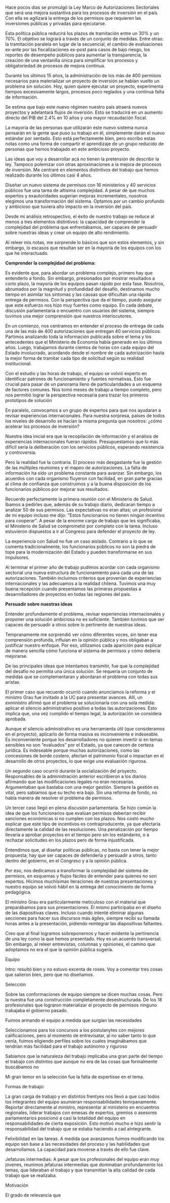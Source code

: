 ﻿Hace pocos días se promulgó la Ley Marco de Autorizaciones Sectoriales que será una mejora sustantiva para los procesos de inversión en el país. Con ella se agilizará la entrega de los permisos que requieren las inversiones públicas y privadas para ejecutarse. 

Esta política pública reducirá los plazos de tramitación entre un 30% y un 70%. El objetivo se logrará a través de un conjunto de medidas. Entre otras: la tramitación paralela en lugar de la secuencial, el cambio de evaluaciones ex-ante por las fiscalizaciones ex-post para casos de bajo riesgo, los reportes de desempeño públicos para aumentar la transparencia, la creación de una ventanilla única para simplificar los procesos y obligatoriedad de procesos de mejora continua.

Durante los últimos 15 años, la administración de los más de 400 permisos necesarios para materializar un proyecto de inversión se habían vuelto un problema sin solución. Hoy, quien quiere ejecutar un proyecto, experimenta tiempos excesivamente largos, procesos poco reglados y una continua falta de información.

Se estima que bajo este nuevo régimen nuestro país atraerá nuevos proyectos y adelantará flujos de inversión. Esto se traducirá en un aumento directo del PIB del 2.4% en 10 años y una mayor recaudación fiscal.

La mayoría de las personas que utilizarán este nuevo sistema nunca pensarán en la gente que puso su trabajo en él, simplemente darán el nuevo estándar por sentado. Esto está perfectamente bien, pero escribo estas notas como una forma de compartir el aprendizaje de un grupo reducido de personas que hemos trabajado en este ambicioso proyecto.

Las ideas que voy a desarrollar acá no tienen la pretensión de describir la ley. Tampoco polemizar con otras aproximaciones a la mejora de procesos de inversión. Me centraré en elementos distintivos del trabajo que hemos realizado durante los últimos casi 4 años.

Diseñar un nuevo sistema de permisos con 16 ministerios y 40 servicios públicos fue una tarea de altísima complejidad. A pesar de que muchos expertos y exautoridades sugerían mejoras incrementales, nosotros elegimos una transformación del sistema. Optamos por un cambio profundo y ambicioso que tuviera alto impacto en la inversión del país.

Desde mi análisis retrospectivo, el éxito de nuestro trabajo se reduce al menos a tres elementos distintivos: la capacidad de comprender la complejidad del problema que enfrentábamos, ser capaces de persuadir sobre nuestras ideas y crear un equipo de alto rendimiento. 

Al releer mis notas, me sorprende lo básicos que son estos elementos, y sin embargo, lo escasos que resultan ser en la mayoría de los equipos con los que he interactuado.

**Comprender la complejidad del problema:**

Es evidente que, para abordar un problema complejo, primero hay que entenderlo a fondo. Sin embargo, presionados por mostrar resultados a corto plazo, la mayoría de los equipos pasan rápido por esta fase. Nosotros, abrumados por la magnitud y profundidad del desafío, destinamos mucho tiempo en asimilar los síntomas y las causas que dificultan una rápida entrega de permisos. Con la perspectiva que da el tiempo, puedo asegurar que este esfuerzo nos hizo muy fuertes como equipo. En cada debate, discusión parlamentaria o encuentro con usuarios del sistema, siempre tuvimos una mejor comprensión que nuestros interlocutores.

En un comienzo, nos centramos en entender el proceso de entrega de cada una de las más de 400 autorizaciones que entregan 40 servicios públicos. Partimos analizando toda la información publicada sobre el tema y los antecedentes que el Ministerio de Economía había generado en los últimos años. Luego, trabajamos durante cientos de horas con cada equipo del Estado involucrado, acordando desde el nombre de cada autorización hasta la mejor forma de tramitar cada tipo de solicitud según su realidad institucional.

Con el estudio y las horas de trabajo, el equipo se volvió experto en identificar patrones de funcionamiento y fuentes normativas. Esto fue crucial para pasar de un panorama lleno de particularidades a un esquema de factores comunes. Nos tomó meses de trabajo a tiempo completo, pero nos permitió lograr la perspectiva necesaria para trazar los primeros prototipos de solución

En paralelo, convocamos a un grupo de expertos para que nos ayudaran a revisar experiencias internacionales. Para nuestra sorpresa, países de todos los niveles de desarrollo se hacían la misma pregunta que nosotros: ¿cómo acelerar los procesos de inversión?

Nuestra idea inicial era que la recopilación de información y el análisis de experiencias internacionales fueran rápidos. Presupuestamos que lo más difícil sería la deliberación con los servicios públicos, esperando resistencia y controversia.

Pero la realidad fue la contraria. El proceso más desgastante fue la gestión de las múltiples reuniones y el mapeo de autorizaciones. La falta de información ha sido un problema constante para avanzar. Sin embargo, los acuerdos con cada organismo fluyeron con facilidad, en gran parte gracias al clima de confianza que construimos y a la buena disposición de los funcionarios públicos por mejorar sus resultados.

Recuerdo perfectamente la primera reunión con el Ministerio de Salud. Íbamos a pedirles que, además de su trabajo diario, dedicaran tiempo a analizar 50 de sus permisos. Las expectativas no eran altas; un profesional de mi equipo incluso me dijo: "Estos funcionarios no tienen ningún incentivo para cooperar". A pesar de la enorme carga de trabajo que les significaba, el Ministerio de Salud se comprometió por completo con la tarea. Incluso estuvieron dispuestos a ir al Congreso para defender el proyecto de ley.

La experiencia con Salud no fue un caso aislado. Contrario a lo que se comenta tradicionalmente, los funcionarios públicos no son la piedra de tope para la modernización del Estado y pueden transformarse en sus impulsores. 

Al terminar el primer año de trabajo pudimos acordar con cada organismo sectorial una nueva estructura de funcionamiento para cada una de las autorizaciones. También incluimos criterios que provenían de experiencias internacionales y las adecuamos a la realidad chilena. Tuvimos una muy buena recepción cuando presentamos las primeras propuestas a desarrolladores de proyectos en todas las regiones del país.

**Persuadir sobre nuestras ideas**

Entender profundamente el problema, revisar experiencias internacionales y proponer una solución ambiciosa no es suficiente.  También tuvimos que ser capaces de persuadir a otros sobre lo pertinente de nuestras ideas.

Tempranamente me sorprendió ver cómo diferentes voces, sin tener esa comprensión profunda, influían en la opinión pública y nos obligaban a justificar nuestro enfoque. Por eso, utilizamos cada aparición para explicar de manera sencilla cómo funciona el sistema de permisos y cómo debería mejorarse.

De las principales ideas que intentamos transmitir, fue que la complejidad del desafío no permitía una única solución. Se requería un conjunto de medidas que se complementaran y abordaran el problema con todas sus aristas.

El primer caso que recuerdo ocurrió cuando anunciamos la reforma y el ministro Grau fue invitado a la UC para presentar avances. Allí, un exministro afirmó que el problema se solucionaría con una sola medida: aplicar el silencio administrativo positivo a todas las autorizaciones. Esto implica que, una vez cumplido el tiempo legal, la autorización se considera aprobada.

Aunque el silencio administrativo es una herramienta útil (que consideramos en el proyecto), aplicarlo de forma masiva es inconveniente e indeseable. Es inconveniente porque los desarrolladores no quieren invertir si en temas sensibles no son “evaluados” por el Estado, ya que carecen de certeza jurídica. Es indeseable porque muchas autorizaciones, como las concesiones de borde costero, afectan el patrimonio fiscal o impactan en el desarrollo de otros proyectos, lo que exige una evaluación rigurosa.

Un segundo caso ocurrió durante la socialización del proyecto. Responsables de la administración anterior escribieron a los diarios afirmando que las modificaciones legales no eran necesarias. Argumentaban que bastaba con una mejor gestión. Siempre la gestión es vital, pero sabíamos que su techo era bajo. Sin una reforma de fondo, no había manera de resolver el problema de permisos. 

Un tercer caso llegó en plena discusión parlamentaria. Se hizo común la idea de que los funcionarios que evalúan permisos deberían recibir sanciones económicas si no cumplen con los plazos. Nos costó mucho explicar que este tipo de incentivos es contraproducente, ya que afectaría directamente la calidad de las resoluciones. Una penalización por tiempo llevaría a aprobar proyectos en el tiempo pero sin los estándares, o a rechazar solicitudes en los plazos pero de forma injustificada. 

Entendimos que, al diseñar políticas públicas, no basta con tener la mejor propuesta; hay que ser capaces de defenderla y persuadir a otros, tanto dentro del gobierno, en el Congreso y a la opinión pública.

Por eso, nos dedicamos a transformar la complejidad del sistema de permisos, en esquemas y flujos fáciles de entender para quienes no son expertos. Hicimos muchísimas iteraciones de nuestras presentaciones y nuestro equipo se volvió hábil en la entrega del conocimiento de forma pedagógica.

El ministro Grau era particularmente meticuloso con el material que preparábamos para sus presentaciones. Él mismo participaba en el diseño de las diapositivas claves. Incluso cuando intenté eliminar algunas secciones para hacer sus discursos más ágiles, siempre recibí su llamada horas antes a la presentación, pidiendo reintegrar las diapositivas faltantes.

Creo que al final logramos sobreponernos y hacer evidente la pertinencia de una ley como la que hemos presentado. Hoy es un acuerdo transversal. Sin embargo, al releer entrevistas, columnas y opiniones, el camino que adoptamos no era el que la opinión pública sugería.



Equipo

Intro: resultó bien y no estuvo excenta de roses. Voy a comentar tres cosas que salieron bien, pero que no diseñamos. 

Selección

Sobre las conformaciones de equipo siempre se dicen muchas cosas. Pero la nuestra fue una construcción completamente desestructurada. De los 18 profesionales que lograron materializar el proyecto de permisos ninguno trabajaba el gobierno pasado.

Fuimos armando el equipo a medida que surgían las necesidades

Seleccionamos para los concursos a los postulanytes con mejores calificaciones, pero al momento de entrevisatar, al no saber tanto lo que venía, fuimos eligiendo perfiles  sobre los cuales imaginábamos que tendrían más facilidad para el trabajo autónomo y riguroso

Sabíamos que la naturaleza del trabajo implicaba una gran parte del tiempo el trabajo con distintos que aunque no era de las cosas que formalmente buscábamos no

Mi gran temor en la selección fue la falta de expertisse en el tema.  

Formas de trabajo: 

La gran carga de trabajo y en distintos frentyes nos llevó a que casi todos los integrantes del equipo asumieran responsabilidades temrpanamente. Reportar directamente al ministro, representar al ministerio en encuentros regionales, liderar trabajos con emesas de expertos, gremios o asesores parlamentarios posicionó a casi la totalidad del equipo en responsabilidades de cierta exposición. Esto motivó mucho e hizo sentir la responsabilidad del trabajo que se estaba haciendo a cad aintegrante. 

Felixibilidad en las tareas. A medida que avanzamos fuimos modificando los equipo sen base a las necesidades del proceso y las habilidades que desarrollamos. La capacidad para moverse a través de ello fue clave. 

Jefaturas intermedias: A pesar que los profesionales del equipo eran muy jóvenes, reunimos jefaturas intermedias que dominaban profundamente los temas, que lideraban el trabajo y que transmitían la alta calidad de cada trabajo que se realizaba.

Motivación

El grado de relevancia que 


